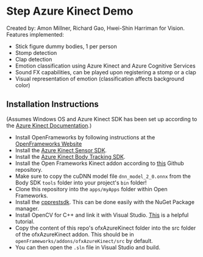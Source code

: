 # Step Azure Kinect Demo
Created by: Amon Millner, Richard Gao, Hwei-Shin Harriman for Vision.  
Features implemented:  
* Stick figure dummy bodies, 1 per person
* Stomp detection
* Clap detection
* Emotion classification using Azure Kinect and Azure Cognitive Services
* Sound FX capabilities, can be played upon registering a stomp or a clap
* Visual representation of emotion (classification affects background color)

## Installation Instructions
(Assumes Windows OS and Azure Kinect SDK has been set up according to the [Azure Kinect Documentation](https://docs.microsoft.com/en-us/azure/kinect-dk/set-up-azure-kinect-dk).)  
* Install OpenFrameworks by following instructions at the [OpenFrameworks Website](https://openframeworks.cc/setup/vs/)
* Install the [Azure Kinect Sensor SDK](https://docs.microsoft.com/en-us/azure/Kinect-dk/sensor-sdk-download).
* Install the [Azure Kinect Body Tracking SDK](https://docs.microsoft.com/en-us/azure/Kinect-dk/body-sdk-download).
* Install the Open Frameworks Kinect addon according to [this](https://github.com/prisonerjohn/ofxAzureKinect) Github repository.
* Make sure to copy the cuDNN model file `dnn_model_2_0.onnx` from the Body SDK `tools` folder into your project's `bin` folder!
* Clone this repository into the `apps/myApps` folder within Open Frameworks.
* Install the [cpprestsdk](https://github.com/microsoft/cpprestsdk). This can be done easily with the NuGet Package manager.
* Install OpenCV for C++ and link it with Visual Studio. [This](https://www.deciphertechnic.com/install-opencv-with-visual-studio/) is a helpful tutorial.
* Copy the content of this repo's ofxAzureKinect folder into the src folder of the ofxAzureKinect addon. This should be in `openFrameworks/addons/ofxAzureKinect/src` by default.
* You can then open the `.sln` file in Visual Studio and build. 

